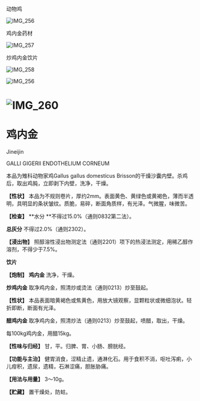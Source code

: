 动物鸡

![IMG_256](/medicine-image/ji-nei-jin/1.png)

鸡内金药材

![IMG_257](/medicine-image/ji-nei-jin/2.png)

炒鸡内金饮片

![IMG_258](/medicine-image/ji-nei-jin/3.png)

![IMG_256](/medicine-image/ji-nei-jin/4.png)

# ![IMG_260](/medicine-image/ji-nei-jin/5.png)

# ****鸡内金****

Jineijin

GALLI GIGERII ENDOTHELIUM CORNEUM

本品为雉科动物家鸡Gallus gallus domesticus Brisson的干燥沙囊内壁。杀鸡后，取出鸡肫，立即剥下内壁，洗净，干燥。

**【性状】** 本品为不规则卷片，厚约2mm。表面黄色、黄绿色或黄褐色，薄而半透明，具明显的条状皱纹。质脆，易碎，断面角质样，有光泽。气微腥，味微苦。

**【检查】** **水分 **不得过15.0\%（通则0832第二法）。

**总灰分** 不得过2.0\%（通则2302）。

**【浸出物】** 照醇溶性浸出物测定法（通则2201）项下的热浸法测定，用稀乙醇作溶剂，不得少于7.5\%。

**饮片**

**【炮制】** **鸡内金** 洗净，干燥。

**炒鸡内金** 取净鸡内金，照清炒或烫法（通则0213）炒至鼓起。

**【性状】** 本品表面暗黄褐色或焦黄色，用放大镜观察，显颗粒状或微细泡状。轻折即断，断面有光泽。

**醋鸡内金** 取净鸡内金，照清炒法（通则0213）炒至鼓起，喷醋，取出，干燥。

每100kg鸡内金，用醋15kg。

**【性味与归经】** 甘，平。归脾、胃、小肠、膀胱经。

**【功能与主治】** 健胃消食，涩精止遗，通淋化石。用于食积不消，呕吐泻痢，小儿疳积，遗尿，遗精，石淋涩痛，胆胀胁痛。

**【用法与用量】** 3～10g。

**【贮藏】** 置干燥处，防蛀。